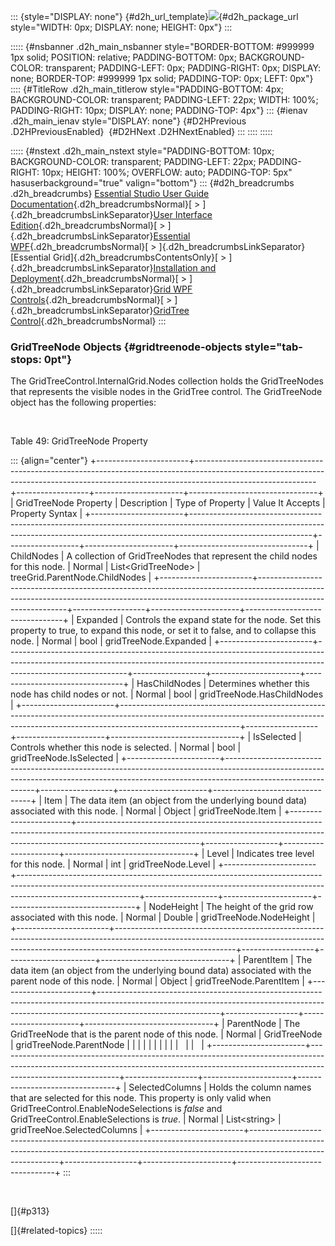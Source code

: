 ::: {style="DISPLAY: none"}
[](ms-xhelp:///?Id=d2h_url_template){#d2h_url_template}![](!package_url!){#d2h_package_url style="WIDTH: 0px; DISPLAY: none; HEIGHT: 0px"}
:::

::::: {#nsbanner .d2h_main_nsbanner style="BORDER-BOTTOM: #999999 1px solid; POSITION: relative; PADDING-BOTTOM: 0px; BACKGROUND-COLOR: transparent; PADDING-LEFT: 0px; PADDING-RIGHT: 0px; DISPLAY: none; BORDER-TOP: #999999 1px solid; PADDING-TOP: 0px; LEFT: 0px"}
:::: {#TitleRow .d2h_main_titlerow style="PADDING-BOTTOM: 4px; BACKGROUND-COLOR: transparent; PADDING-LEFT: 22px; WIDTH: 100%; PADDING-RIGHT: 10px; DISPLAY: none; PADDING-TOP: 4px"}
::: {#ienav .d2h_main_ienav style="DISPLAY: none"}
[](ms-xhelp:///?Id=63cb7aab-c42b-4970-b860-56f828069314){#D2HPrevious .D2HPreviousEnabled}  [](ms-xhelp:///?Id=bda95dd3-cf2d-4c9e-a3fb-90587659b211){#D2HNext .D2HNextEnabled}
:::
::::
:::::

::::: {#nstext .d2h_main_nstext style="PADDING-BOTTOM: 10px; BACKGROUND-COLOR: transparent; PADDING-LEFT: 22px; PADDING-RIGHT: 10px; HEIGHT: 100%; OVERFLOW: auto; PADDING-TOP: 5px" hasuserbackground="true" valign="bottom"}
::: {#d2h_breadcrumbs .d2h_breadcrumbs}
[Essential Studio User Guide Documentation](ms-xhelp:///?Id=12457748-09e3-4d74-a240-8e049cedf030){.d2h_breadcrumbsNormal}[ \> ]{.d2h_breadcrumbsLinkSeparator}[User Interface Edition](ms-xhelp:///?Id=c29296b7-531c-413b-a0ec-488ca1f7f669){.d2h_breadcrumbsNormal}[ \> ]{.d2h_breadcrumbsLinkSeparator}[Essential WPF](ms-xhelp:///?Id=7f4f82c5-151c-4262-94d0-75c4626c77bc){.d2h_breadcrumbsNormal}[ \> ]{.d2h_breadcrumbsLinkSeparator}[Essential Grid]{.d2h_breadcrumbsContentsOnly}[ \> ]{.d2h_breadcrumbsLinkSeparator}[Installation and Deployment](ms-xhelp:///?Id=094c35c7-db8e-4341-9619-16644b2a4e34){.d2h_breadcrumbsNormal}[ \> ]{.d2h_breadcrumbsLinkSeparator}[Grid WPF Controls](ms-xhelp:///?Id=1249c159-5431-465a-b1af-1cf1e5e90ac8){.d2h_breadcrumbsNormal}[ \> ]{.d2h_breadcrumbsLinkSeparator}[GridTree Control](ms-xhelp:///?Id=30c1b843-3324-43d7-aab0-6bd65c0114d8){.d2h_breadcrumbsNormal}
:::

### GridTreeNode Objects {#gridtreenode-objects style="tab-stops: 0pt"}

The GridTreeControl.InternalGrid.Nodes collection holds the GridTreeNodes that represents the visible nodes in the GridTree control. The GridTreeNode object has the following properties:

 

Table 49: GridTreeNode Property

::: {align="center"}
+-----------------------+------------------------------------------------------------------------------------------------------------------------------------------------------------------------------------------+------------------+----------------------+--------------------------------+
| GridTreeNode Property | Description                                                                                                                                                                              | Type of Property | Value It Accepts     | Property Syntax                |
+-----------------------+------------------------------------------------------------------------------------------------------------------------------------------------------------------------------------------+------------------+----------------------+--------------------------------+
| ChildNodes            | A collection of GridTreeNodes that represent the child nodes for this node.                                                                                                              | Normal           | List\<GridTreeNode\> | treeGrid.ParentNode.ChildNodes |
+-----------------------+------------------------------------------------------------------------------------------------------------------------------------------------------------------------------------------+------------------+----------------------+--------------------------------+
| Expanded              | Controls the expand state for the node. Set this property to true, to expand this node, or set it to false, and to collapse this node.                                                   | Normal           | bool                 | gridTreeNode.Expanded          |
+-----------------------+------------------------------------------------------------------------------------------------------------------------------------------------------------------------------------------+------------------+----------------------+--------------------------------+
| HasChildNodes         | Determines whether this node has child nodes or not.                                                                                                                                     | Normal           | bool                 | gridTreeNode.HasChildNodes     |
+-----------------------+------------------------------------------------------------------------------------------------------------------------------------------------------------------------------------------+------------------+----------------------+--------------------------------+
| IsSelected            | Controls whether this node is selected.                                                                                                                                                  | Normal           | bool                 | gridTreeNode.IsSelected        |
+-----------------------+------------------------------------------------------------------------------------------------------------------------------------------------------------------------------------------+------------------+----------------------+--------------------------------+
| Item                  | The data item (an object from the underlying bound data) associated with this node.                                                                                                      | Normal           | Object               | gridTreeNode.Item              |
+-----------------------+------------------------------------------------------------------------------------------------------------------------------------------------------------------------------------------+------------------+----------------------+--------------------------------+
| Level                 | Indicates tree level for this node.                                                                                                                                                      | Normal           | int                  | gridTreeNode.Level             |
+-----------------------+------------------------------------------------------------------------------------------------------------------------------------------------------------------------------------------+------------------+----------------------+--------------------------------+
| NodeHeight            | The height of the grid row associated with this node.                                                                                                                                    | Normal           | Double               | gridTreeNode.NodeHeight        |
+-----------------------+------------------------------------------------------------------------------------------------------------------------------------------------------------------------------------------+------------------+----------------------+--------------------------------+
| ParentItem            | The data item (an object from the underlying bound data) associated with the parent node of this node.                                                                                   | Normal           | Object               | gridTreeNode.ParentItem        |
+-----------------------+------------------------------------------------------------------------------------------------------------------------------------------------------------------------------------------+------------------+----------------------+--------------------------------+
| ParentNode            | The GridTreeNode that is the parent node of this node.                                                                                                                                   | Normal           | GridTreeNode         | gridTreeNode.ParentNode        |
|                       |                                                                                                                                                                                          |                  |                      |                                |
|                       |                                                                                                                                                                                          |                  |                      |                                |
+-----------------------+------------------------------------------------------------------------------------------------------------------------------------------------------------------------------------------+------------------+----------------------+--------------------------------+
| SelectedColumns       | Holds the column names that are selected for this node. This property is only valid when GridTreeControl.EnableNodeSelections is *false* and GridTreeControl.EnableSelections is *true*. | Normal           | List\<string\>       | gridTreeNoe.SelectedColumns    |
+-----------------------+------------------------------------------------------------------------------------------------------------------------------------------------------------------------------------------+------------------+----------------------+--------------------------------+
:::

 

[]{#p313} 

[]{#related-topics}
:::::
